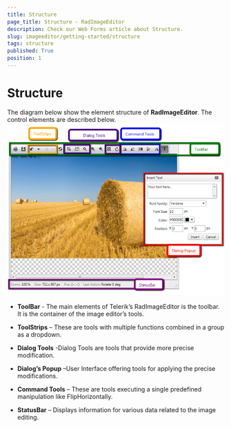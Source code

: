 ```yaml
---
title: Structure
page_title: Structure - RadImageEditor
description: Check our Web Forms article about Structure.
slug: imageeditor/getting-started/structure
tags: structure
published: True
position: 1
---
```


# Structure





The diagram below show the element structure of **RadImageEditor**. The control elements are described below.![radimageeditor-structure](images/radimageeditor-structure.png)

* **ToolBar** - The main elements of Telerik’s RadImageEditor is the toolbar. It is the container of the image editor’s tools.

* **ToolStrips** – These are tools with multiple functions combined in a group as a dropdown.

* **Dialog Tools** -Dialog Tools are tools that provide more precise modification.

* **Dialog’s Popup** –User Interface offering tools for applying the precise modifications.

* **Command Tools** – These are tools executing a single predefined manipulation like FlipHorizontally.

* **StatusBar** – Displays information for various data related to the image editing.
